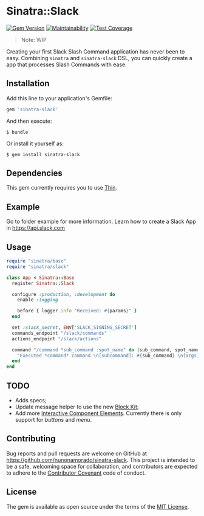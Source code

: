 # Sinatra::Slack

[![Gem Version](https://badge.fury.io/rb/sinatra-slack.svg)](https://badge.fury.io/rb/sinatra-slack)
[![Maintainability](https://api.codeclimate.com/v1/badges/37325817408caa0872e6/maintainability)](https://codeclimate.com/github/nunonamorado/sinatra-slack/maintainability)
[![Test Coverage](https://api.codeclimate.com/v1/badges/37325817408caa0872e6/test_coverage)](https://codeclimate.com/github/nunonamorado/sinatra-slack/test_coverage)



> Note: WIP

Creating your first Slack Slash Command application has never been to easy. Combining `sinatra` and `sinatra-slack` DSL, you can quickly create a app that processes Slash Commands with ease.

## Installation

Add this line to your application's Gemfile:

```ruby
gem 'sinatra-slack'
```

And then execute:

    $ bundle

Or install it yourself as:

    $ gem install sinatra-slack

## Dependencies

This gem currently requires you to use [Thin](https://github.com/macournoyer/thin).

## Example

Go to folder example for more information. Learn how to create a Slack App in https://api.slack.com

## Usage

``` ruby
require "sinatra/base"
require "sinatra/slack"

class App < Sinatra::Base
  register Sinatra::Slack

  configure :production, :development do
    enable :logging

    before { logger.info "Received: #{params}" }
  end

  set :slack_secret, ENV['SLACK_SIGNING_SECRET']
  commands_endpoint "/slack/commands"
  actions_endpoint "/slack/actions"

  command "/command *sub_command :spot_name" do |sub_command, spot_name|
    "Executed *command* command \n[subcommand]: #{sub_command} \n[args]:  #{spot_name}"
  end
end
```

## TODO

- Adds specs;
- Update message helper to use the new [Block Kit](https://api.slack.com/reference/messaging/block-elements);
- Add more [Interactive Component Elements](https://api.slack.com/reference/messaging/interactive-components). Currently there is only support for *buttons* and *menu*.

## Contributing

Bug reports and pull requests are welcome on GitHub at https://github.com/nunonamorado/sinatra-slack. This project is intended to be a safe, welcoming space for collaboration, and contributors are expected to adhere to the [Contributor Covenant](http://contributor-covenant.org) code of conduct.

## License

The gem is available as open source under the terms of the [MIT License](https://opensource.org/licenses/MIT).
